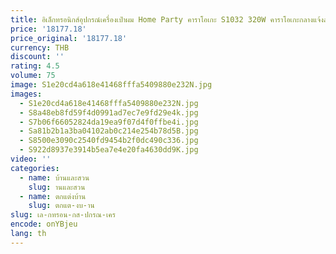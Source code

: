 ```yaml
---
title: อิเล็กทรอนิกส์อุปกรณ์เครื่องเป่าผม Home Party คาราโอเกะ S1032 320W คาราโอเกะกลางแจ้งลําโพงบลูทูธซับวูฟเฟอร์แบบพกพา Erhu
price: '18177.18'
price_original: '18177.18'
currency: THB
discount: ''
rating: 4.5
volume: 75
image: S1e20cd4a618e41468fffa5409880e232N.jpg
images:
  - S1e20cd4a618e41468fffa5409880e232N.jpg
  - S8a48eb8fd59f4d0991ad7ec7e9fd29e4k.jpg
  - S7b06f66052824da19ea9f07d4f0ffbe4i.jpg
  - Sa81b2b1a3ba04102ab0c214e254b78d5B.jpg
  - S8500e3090c2540fd9454b2f0dc490c336.jpg
  - S922d8937e3914b5ea7e4e20fa4630dd9K.jpg
video: ''
categories:
  - name: บ้านและสวน
    slug: านและสวน
  - name: ตกแต่งบ้าน
    slug: ตกแต-งบ-าน
slug: เล-กทรอน-กส-ปกรณ-เคร
encode: onYBjeu
lang: th
---
```

  